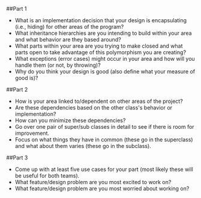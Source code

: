##Part 1

* What is an implementation decision that your design is encapsulating (i.e., hiding) for other areas of the program?
* What inheritance hierarchies are you intending to build within your area and what behavior are they based around?
* What parts within your area are you trying to make closed and what parts open to take advantage of this polymorphism you are creating?
* What exceptions (error cases) might occur in your area and how will you handle them (or not, by throwing)?
* Why do you think your design is good (also define what your measure of good is)?

##Part 2
* How is your area linked to/dependent on other areas of the project?
* Are these dependencies based on the other class's behavior or implementation?
* How can you minimize these dependencies?
* Go over one pair of super/sub classes in detail to see if there is room for improvement. 
* Focus on what things they have in common (these go in the superclass) and what about them varies (these go in the subclass).

##Part 3

* Come up with at least five use cases for your part (most likely these will be useful for both teams).
* What feature/design problem are you most excited to work on?
* What feature/design problem are you most worried about working on?